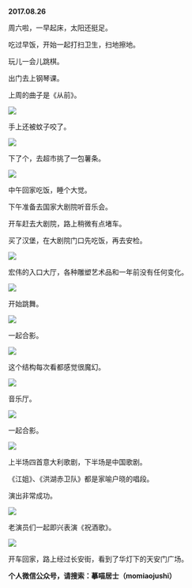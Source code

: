 
          
**2017.08.26**

周六啦，一早起床，太阳还挺足。

吃过早饭，开始一起打扫卫生，扫地擦地。

玩儿一会儿跳棋。

出门去上钢琴课。

上周的曲子是《从前》。


![](https://mmbiz.qlogo.cn/mmbiz_jpg/uDI3FLln00b2f2cREiaGia4wNlExXEyyry7BWQOQ5jQ8tDVJ48Y57ibVl0hGdBoia0Nv2MqAK7ANqiax7KsghwLEQ6A/0?wx_fmt=jpeg)


手上还被蚊子咬了。


![](https://mmbiz.qlogo.cn/mmbiz_jpg/uDI3FLln00b2f2cREiaGia4wNlExXEyyryibDDvLY6tw5ajMStU7RU5icicuL6xbPBKnibBNibibib698fOqF7Oa7Nnxnpg/0?wx_fmt=jpeg)


下了个，去超市挑了一包薯条。


![](https://mmbiz.qlogo.cn/mmbiz_jpg/uDI3FLln00b2f2cREiaGia4wNlExXEyyryvBxCLqnPibGxkaRCPJXYwLj6MoVDAXZT1slHaTphehwPOsliaxUqicx9g/0?wx_fmt=jpeg)


中午回家吃饭，睡个大觉。

下午准备去国家大剧院听音乐会。

开车赶去大剧院，路上稍微有点堵车。

买了汉堡，在大剧院门口先吃饭，再去安检。


![](https://mmbiz.qlogo.cn/mmbiz_jpg/uDI3FLln00b2f2cREiaGia4wNlExXEyyrymtOriaW8iacJ0uNic4qEe4icUMiarvOg0uMT83bURgWf5yyFeOfgLgicPuPg/0?wx_fmt=jpeg)


宏伟的入口大厅，各种雕塑艺术品和一年前没有任何变化。


![](https://mmbiz.qlogo.cn/mmbiz_jpg/uDI3FLln00b2f2cREiaGia4wNlExXEyyrydFlZywT9FkvCDnn13Z2Cmu9Rb3oC8ehxNBvqF631E3YTZbRP0ETELw/0?wx_fmt=jpeg)


开始跳舞。


![](https://mmbiz.qlogo.cn/mmbiz_jpg/uDI3FLln00b2f2cREiaGia4wNlExXEyyryPqEKnrbW2EDib5SPxbNLO9x97lyIv3fI7AZW2XGVeibfOsmeQwVuFPlA/0?wx_fmt=jpeg)


一起合影。


![](https://mmbiz.qlogo.cn/mmbiz_jpg/uDI3FLln00b2f2cREiaGia4wNlExXEyyryjiavbiba3bNrTs2ErJl8NdnGqF3rgrSqYhtfBiacdgy8fb4S8jk7TNjicA/0?wx_fmt=jpeg)


这个结构每次看都感觉很魔幻。


![](https://mmbiz.qlogo.cn/mmbiz_jpg/uDI3FLln00b2f2cREiaGia4wNlExXEyyryiarInPz38rHAZ0aian6RHLWhibWl5BBzX3kic5M4FuIEuEuDw6jSjO7FKw/0?wx_fmt=jpeg)


音乐厅。


![](https://mmbiz.qlogo.cn/mmbiz_jpg/uDI3FLln00b2f2cREiaGia4wNlExXEyyryX7suAFw0moDFvaJcsUbYpRuZ2HRwY5Lx4VdoT9tgtQ685ic517EyHAg/0?wx_fmt=jpeg)


一起合影。


![](https://mmbiz.qlogo.cn/mmbiz_jpg/uDI3FLln00b2f2cREiaGia4wNlExXEyyrysSfMfYj6fT7ylawKmuFYxIeGHo2hltGpqnZ5lGJcAJBIL1xhwzjkEA/0?wx_fmt=jpeg)


上半场四首意大利歌剧，下半场是中国歌剧。

《江姐》、《洪湖赤卫队》都是家喻户晓的唱段。

演出非常成功。


![](https://mmbiz.qlogo.cn/mmbiz_jpg/uDI3FLln00b2f2cREiaGia4wNlExXEyyryUW9lUZTnMuPWLFFBLrMaIFklaWUwXhfQjxwXlu3wyINfmLDyNC1Vog/0?wx_fmt=jpeg)


老演员们一起即兴表演《祝酒歌》。


![](https://mmbiz.qlogo.cn/mmbiz_jpg/uDI3FLln00b2f2cREiaGia4wNlExXEyyryibRUib05Zn8sXCzYzaVnSFJ1EqEQ2uAnlo7ibQKYecNEo7z0Ka1Ydykzg/0?wx_fmt=jpeg)


开车回家，路上经过长安街，看到了华灯下的天安门广场。


**个人微信公众号，请搜索：摹喵居士（momiaojushi）**

        